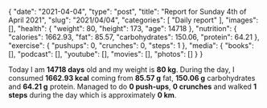 {
    "date": "2021-04-04",
    "type": "post",
    "title": "Report for Sunday 4th of April 2021",
    "slug": "2021\/04\/04",
    "categories": [
        "Daily report"
    ],
    "images": [],
    "health": {
        "weight": 80,
        "height": 173,
        "age": 14718
    },
    "nutrition": {
        "calories": 1662.93,
        "fat": 85.57,
        "carbohydrates": 150.06,
        "protein": 64.21
    },
    "exercise": {
        "pushups": 0,
        "crunches": 0,
        "steps": 1
    },
    "media": {
        "books": [],
        "podcast": [],
        "youtube": [],
        "movies": [],
        "photos": []
    }
}

Today I am <strong>14718 days</strong> old and my weight is <strong>80 kg</strong>. During the day, I consumed <strong>1662.93 kcal</strong> coming from <strong>85.57 g</strong> fat, <strong>150.06 g</strong> carbohydrates and <strong>64.21 g</strong> protein. Managed to do <strong>0 push-ups</strong>, <strong>0 crunches</strong> and walked <strong>1 steps</strong> during the day which is approximately <strong>0 km</strong>.